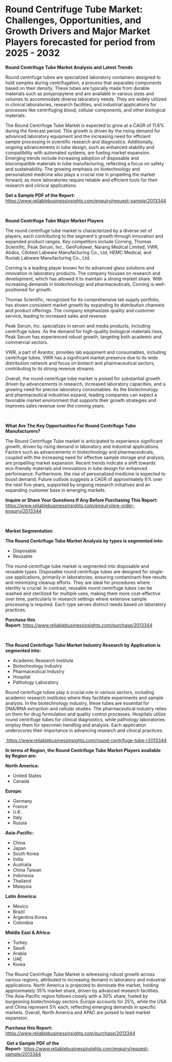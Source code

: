 <p><h1>Round Centrifuge Tube Market: Challenges, Opportunities, and Growth Drivers and Major Market Players forecasted for period from 2025 - 2032</h1></p><p><strong>Round Centrifuge Tube Market Analysis and Latest Trends</strong></p>
<p><p>Round centrifuge tubes are specialized laboratory containers designed to hold samples during centrifugation, a process that separates components based on their density. These tubes are typically made from durable materials such as polypropylene and are available in various sizes and volumes to accommodate diverse laboratory needs. They are widely utilized in clinical laboratories, research facilities, and industrial applications for processes like centrifuging blood, cellular components, and other biological materials.</p><p>The Round Centrifuge Tube Market is expected to grow at a CAGR of 11.6% during the forecast period. This growth is driven by the rising demand for advanced laboratory equipment and the increasing need for efficient sample processing in scientific research and diagnostics. Additionally, ongoing advancements in tube design, such as enhanced stability and compatibility with automated systems, are fueling market expansion. Emerging trends include increasing adoption of disposable and biocompatible materials in tube manufacturing, reflecting a focus on safety and sustainability. The growing emphasis on biotechnology and personalized medicine also plays a crucial role in propelling the market forward, as more laboratories require reliable and efficient tools for their research and clinical applications.</p></p>
<p><strong>Get a Sample PDF of the Report:&nbsp;</strong> <a href="https://www.reliablebusinessinsights.com/enquiry/request-sample/2013344?utm_campaign=1138&utm_medium=2&utm_source=Github&utm_content=ia&utm_term=16042025&utm_id=round-centrifuge-tube">https://www.reliablebusinessinsights.com/enquiry/request-sample/2013344</a></p>
<p>&nbsp;</p>
<p><strong>Round Centrifuge Tube Major Market Players</strong></p>
<p><p>The round centrifuge tube market is characterized by a diverse set of players, each contributing to the segment's growth through innovation and expanded product ranges. Key competitors include Corning, Thomas Scientific, Peak Serum, Inc., GenFollower, Narang Medical Limited, VWR, Abdos, Citotest Labware Manufacturing Co., Ltd, HEMC Medical, and Runlab Labware Manufacturing Co., Ltd. </p><p>Corning is a leading player known for its advanced glass solutions and innovation in laboratory products. The company focuses on research and development, which has allowed it to maintain a strong market share. With increasing demands in biotechnology and pharmaceuticals, Corning is well-positioned for growth.</p><p>Thomas Scientific, recognized for its comprehensive lab supply portfolio, has shown consistent market growth by expanding its distribution channels and product offerings. The company emphasizes quality and customer service, leading to increased sales and revenue.</p><p>Peak Serum, Inc. specializes in serum and media products, including centrifuge tubes. As the demand for high-quality biological materials rises, Peak Serum has experienced robust growth, targeting both academic and commercial sectors.</p><p>VWR, a part of Avantor, provides lab equipment and consumables, including centrifuge tubes. VWR has a significant market presence due to its wide distribution network and focus on biotech and pharmaceutical sectors, contributing to its strong revenue streams.</p><p>Overall, the round centrifuge tube market is poised for substantial growth driven by advancements in research, increased laboratory capacities, and a growing need for precise laboratory consumables. As the biotechnology and pharmaceutical industries expand, leading companies can expect a favorable market environment that supports their growth strategies and improves sales revenue over the coming years.</p></p>
<p>&nbsp;</p>
<p><strong>What Are The Key Opportunities For Round Centrifuge Tube Manufacturers?</strong></p>
<p><p>The Round Centrifuge Tube market is anticipated to experience significant growth, driven by rising demand in laboratory and industrial applications. Factors such as advancements in biotechnology and pharmaceuticals, coupled with the increasing need for effective sample storage and analysis, are propelling market expansion. Recent trends indicate a shift towards eco-friendly materials and innovations in tube design for enhanced performance. Furthermore, the rise of personalized medicine is expected to boost demand. Future outlook suggests a CAGR of approximately 6% over the next five years, supported by ongoing research initiatives and an expanding customer base in emerging markets.</p></p>
<p><strong>Inquire or Share Your Questions If Any Before Purchasing This Report:</strong> <a href="https://www.reliablebusinessinsights.com/enquiry/pre-order-enquiry/2013344?utm_campaign=1138&utm_medium=2&utm_source=Github&utm_content=ia&utm_term=16042025&utm_id=round-centrifuge-tube">https://www.reliablebusinessinsights.com/enquiry/pre-order-enquiry/2013344</a></p>
<p>&nbsp;</p>
<p><strong>Market Segmentation</strong></p>
<p><strong>The Round Centrifuge Tube Market Analysis by types is segmented into:</strong></p>
<p><ul><li>Disposable</li><li>Reusable</li></ul></p>
<p><p>The round centrifuge tube market is segmented into disposable and reusable types. Disposable round centrifuge tubes are designed for single-use applications, primarily in laboratories, ensuring contaminant-free results and minimizing cleanup efforts. They are ideal for procedures where sterility is crucial. In contrast, reusable round centrifuge tubes can be washed and sterilized for multiple uses, making them more cost-effective over time, particularly in research settings where extensive sample processing is required. Each type serves distinct needs based on laboratory practices.</p></p>
<p><strong>Purchase this Report:&nbsp;</strong><a href="https://www.reliablebusinessinsights.com/purchase/2013344?utm_campaign=1138&utm_medium=2&utm_source=Github&utm_content=ia&utm_term=16042025&utm_id=round-centrifuge-tube">https://www.reliablebusinessinsights.com/purchase/2013344</a></p>
<p>&nbsp;</p>
<p><strong>The Round Centrifuge Tube Market Industry Research by Application is segmented into:</strong></p>
<p><ul><li>Academic Research Institute</li><li>Biotechnology Industry</li><li>Pharmaceutical Industry</li><li>Hospital</li><li>Pathology Laboratory</li></ul></p>
<p><p>Round centrifuge tubes play a crucial role in various sectors, including academic research institutes where they facilitate experiments and sample analysis. In the biotechnology industry, these tubes are essential for DNA/RNA extraction and cellular studies. The pharmaceutical industry relies on them for drug formulation and quality control processes. Hospitals utilize round centrifuge tubes for clinical diagnostics, while pathology laboratories employ them for specimen handling and analysis. Each application underscores their importance in advancing research and clinical practices.</p></p>
<p><a href="https://www.reliablebusinessinsights.com/round-centrifuge-tube-r2013344?utm_campaign=1138&utm_medium=2&utm_source=Github&utm_content=ia&utm_term=16042025&utm_id=round-centrifuge-tube">&nbsp;https://www.reliablebusinessinsights.com/round-centrifuge-tube-r2013344</a></p>
<p><strong>In terms of Region, the Round Centrifuge Tube Market Players available by Region are:</strong></p>
<p>
    <p> <strong> North America: </strong>
        <ul>
            <li>United States</li>
            <li>Canada</li>
        </ul>
        </p> 
    <p> <strong> Europe: </strong>
        <ul>
            <li>Germany</li>
            <li>France</li>
            <li>U.K.</li>
            <li>Italy</li>
            <li>Russia</li>
        </ul>
        </p> 
    <p> <strong> Asia-Pacific: </strong>
        <ul>
            <li>China</li>
            <li>Japan</li>
            <li>South Korea</li>
            <li>India</li>
            <li>Australia</li>
            <li>China Taiwan</li>
            <li>Indonesia</li>
            <li>Thailand</li>
            <li>Malaysia</li>
        </ul>
        </p> 
    <p> <strong> Latin America: </strong>
        <ul>
            <li>Mexico</li>
            <li>Brazil</li>
            <li>Argentina Korea</li>
            <li>Colombia</li>
        </ul>
        </p> 
    <p> <strong> Middle East & Africa: </strong>
        <ul>
            <li>Turkey</li>
            <li>Saudi</li>
            <li>Arabia</li>
            <li>UAE</li>
            <li>Korea</li>
        </ul>
    </p>
    </p>
<p><p>The Round Centrifuge Tube Market is witnessing robust growth across various regions, attributed to increasing demand in laboratory and industrial applications. North America is projected to dominate the market, holding approximately 35% market share, driven by advanced research facilities. The Asia-Pacific region follows closely with a 30% share, fueled by burgeoning biotechnology sectors. Europe accounts for 25%, while the USA and China represent 5% each, reflecting emerging demands in specific markets. Overall, North America and APAC are poised to lead market expansion.</p></p>
<p><strong>Purchase this Report: </strong><a href="https://www.reliablebusinessinsights.com/purchase/2013344?utm_campaign=1138&utm_medium=2&utm_source=Github&utm_content=ia&utm_term=16042025&utm_id=round-centrifuge-tube">https://www.reliablebusinessinsights.com/purchase/2013344</a></p>
<p>&nbsp;<strong>Get a Sample PDF of the Report:&nbsp;&nbsp;</strong><a href="https://www.reliablebusinessinsights.com/enquiry/request-sample/2013344?utm_campaign=1138&utm_medium=2&utm_source=Github&utm_content=ia&utm_term=16042025&utm_id=round-centrifuge-tube">https://www.reliablebusinessinsights.com/enquiry/request-sample/2013344</a></p>
<p><strong></strong></p>
<p><p></p><p></p><p></p></p>